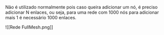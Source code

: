 Não é utilizado normalmente pois caso queira adicionar um nó, é preciso adicionar N enlaces, ou seja, para uma rede com 1000 nós para adicionar mais 1 é necessário 1000 enlaces.

![[Rede FullMesh.png]]